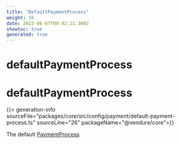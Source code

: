 ```yaml
---
title: "DefaultPaymentProcess"
weight: 10
date: 2023-06-07T09:42:21.300Z
showtoc: true
generated: true
---
```

<!-- This file was generated from the Vendure source. Do not modify. Instead, re-run the "docs:build" script -->

# defaultPaymentProcess
<div class="symbol">


# defaultPaymentProcess

{{< generation-info sourceFile="packages/core/src/config/payment/default-payment-process.ts" sourceLine="26" packageName="@vendure/core">}}

The default <a href='/typescript-api/payment/payment-process#paymentprocess'>PaymentProcess</a>

</div>
